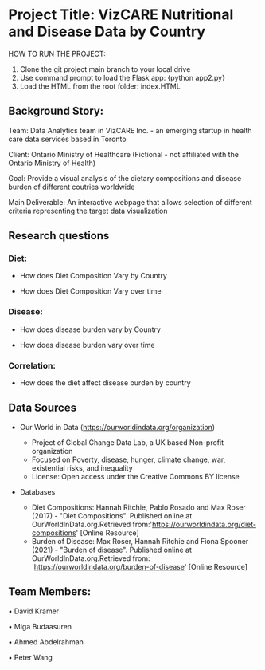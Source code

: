 # Project Title: VizCARE Nutritional and Disease Data by Country 

HOW TO RUN THE PROJECT:

1. Clone the git project main branch to your local drive
2. Use command prompt to load the Flask app: {python app2.py}
3. Load the HTML from the root folder: index.HTML

## Background Story: 

Team: Data Analytics team in VizCARE Inc. - an emerging startup in health care data services based in Toronto

Client: Ontario Ministry of Healthcare (Fictional - not affiliated with the Ontario Ministry of Health)

Goal: Provide a visual analysis of the dietary compositions and disease burden of different coutries worldwide

Main Deliverable: An interactive webpage that allows selection of different criteria representing the target data visualization

## Research questions

### Diet:

- How does Diet Composition Vary by Country</li>

- How does Diet Composition Vary over time</li>

### Disease:

- How does disease burden vary by Country</li>

- How does disease burden vary over time</li>

### Correlation:

- How does the diet affect disease burden by country</li>
 
##	Data Sources

- Our World in Data  (https://ourworldindata.org/organization)
  - Project of Global Change Data Lab, a UK based Non-profit organization
  - Focused on Poverty, disease, hunger, climate change, war, existential risks, and inequality
  - License: Open access under the Creative Commons BY license

- Databases
  - Diet Compositions: Hannah Ritchie, Pablo Rosado and Max Roser (2017) - "Diet Compositions". Published online at OurWorldInData.org.Retrieved from:'https://ourworldindata.org/diet-compositions' [Online Resource]
  - Burden of Disease: Max Roser, Hannah Ritchie and Fiona Spooner (2021) - "Burden of disease". Published online at OurWorldInData.org.Retrieved from: 'https://ourworldindata.org/burden-of-disease' [Online Resource]


## Team Members:

•	David Kramer

•	Miga Budaasuren

•	Ahmed Abdelrahman

•	Peter Wang
